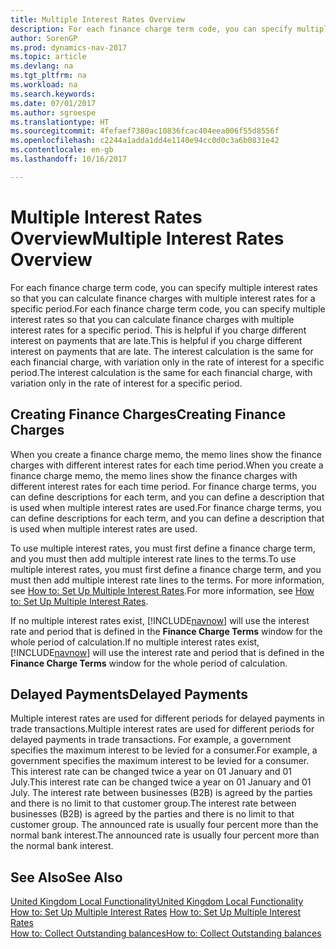 ```yaml
---
title: Multiple Interest Rates Overview
description: For each finance charge term code, you can specify multiple interest rates so that you can calculate finance charges with multiple interest rates for a specific period. This is helpful if you charge different interest on payments that are late. The interest calculation is the same for each financial charge, with variation only in the rate of interest for a specific period.
author: SorenGP
ms.prod: dynamics-nav-2017
ms.topic: article
ms.devlang: na
ms.tgt_pltfrm: na
ms.workload: na
ms.search.keywords: 
ms.date: 07/01/2017
ms.author: sgroespe
ms.translationtype: HT
ms.sourcegitcommit: 4fefaef7380ac10836fcac404eea006f55d8556f
ms.openlocfilehash: c2244a1adda1dd4e1140e94cc0d0c3a6b0831e42
ms.contentlocale: en-gb
ms.lasthandoff: 10/16/2017

---
```

# <a name="multiple-interest-rates-overview"></a><span data-ttu-id="b0730-105">Multiple Interest Rates Overview</span><span class="sxs-lookup"><span data-stu-id="b0730-105">Multiple Interest Rates Overview</span></span>
<span data-ttu-id="b0730-106">For each finance charge term code, you can specify multiple interest rates so that you can calculate finance charges with multiple interest rates for a specific period.</span><span class="sxs-lookup"><span data-stu-id="b0730-106">For each finance charge term code, you can specify multiple interest rates so that you can calculate finance charges with multiple interest rates for a specific period.</span></span> <span data-ttu-id="b0730-107">This is helpful if you charge different interest on payments that are late.</span><span class="sxs-lookup"><span data-stu-id="b0730-107">This is helpful if you charge different interest on payments that are late.</span></span> <span data-ttu-id="b0730-108">The interest calculation is the same for each financial charge, with variation only in the rate of interest for a specific period.</span><span class="sxs-lookup"><span data-stu-id="b0730-108">The interest calculation is the same for each financial charge, with variation only in the rate of interest for a specific period.</span></span>  

## <a name="creating-finance-charges"></a><span data-ttu-id="b0730-109">Creating Finance Charges</span><span class="sxs-lookup"><span data-stu-id="b0730-109">Creating Finance Charges</span></span>  
 <span data-ttu-id="b0730-110">When you create a finance charge memo, the memo lines show the finance charges with different interest rates for each time period.</span><span class="sxs-lookup"><span data-stu-id="b0730-110">When you create a finance charge memo, the memo lines show the finance charges with different interest rates for each time period.</span></span> <span data-ttu-id="b0730-111">For finance charge terms, you can define descriptions for each term, and you can define a description that is used when multiple interest rates are used.</span><span class="sxs-lookup"><span data-stu-id="b0730-111">For finance charge terms, you can define descriptions for each term, and you can define a description that is used when multiple interest rates are used.</span></span>  

 <span data-ttu-id="b0730-112">To use multiple interest rates, you must first define a finance charge term, and you must then add multiple interest rate lines to the terms.</span><span class="sxs-lookup"><span data-stu-id="b0730-112">To use multiple interest rates, you must first define a finance charge term, and you must then add multiple interest rate lines to the terms.</span></span> <span data-ttu-id="b0730-113">For more information, see [How to: Set Up Multiple Interest Rates](how-to-set-up-multiple-interest-rates.md).</span><span class="sxs-lookup"><span data-stu-id="b0730-113">For more information, see [How to: Set Up Multiple Interest Rates](how-to-set-up-multiple-interest-rates.md).</span></span>  

 <span data-ttu-id="b0730-114">If no multiple interest rates exist, [!INCLUDE[navnow](../../includes/navnow_md.md)] will use the interest rate and period that is defined in the **Finance Charge Terms** window for the whole period of calculation.</span><span class="sxs-lookup"><span data-stu-id="b0730-114">If no multiple interest rates exist, [!INCLUDE[navnow](../../includes/navnow_md.md)] will use the interest rate and period that is defined in the **Finance Charge Terms** window for the whole period of calculation.</span></span>  

## <a name="delayed-payments"></a><span data-ttu-id="b0730-115">Delayed Payments</span><span class="sxs-lookup"><span data-stu-id="b0730-115">Delayed Payments</span></span>  
 <span data-ttu-id="b0730-116">Multiple interest rates are used for different periods for delayed payments in trade transactions.</span><span class="sxs-lookup"><span data-stu-id="b0730-116">Multiple interest rates are used for different periods for delayed payments in trade transactions.</span></span> <span data-ttu-id="b0730-117">For example, a government specifies the maximum interest to be levied for a consumer.</span><span class="sxs-lookup"><span data-stu-id="b0730-117">For example, a government specifies the maximum interest to be levied for a consumer.</span></span> <span data-ttu-id="b0730-118">This interest rate can be changed twice a year on 01 January and 01 July.</span><span class="sxs-lookup"><span data-stu-id="b0730-118">This interest rate can be changed twice a year on 01 January and 01 July.</span></span> <span data-ttu-id="b0730-119">The interest rate between businesses (B2B) is agreed by the parties and there is no limit to that customer group.</span><span class="sxs-lookup"><span data-stu-id="b0730-119">The interest rate between businesses (B2B) is agreed by the parties and there is no limit to that customer group.</span></span> <span data-ttu-id="b0730-120">The announced rate is usually four percent more than the normal bank interest.</span><span class="sxs-lookup"><span data-stu-id="b0730-120">The announced rate is usually four percent more than the normal bank interest.</span></span>  

## <a name="see-also"></a><span data-ttu-id="b0730-121">See Also</span><span class="sxs-lookup"><span data-stu-id="b0730-121">See Also</span></span>  
[<span data-ttu-id="b0730-122">United Kingdom Local Functionality</span><span class="sxs-lookup"><span data-stu-id="b0730-122">United Kingdom Local Functionality</span></span>](united-kingdom-local-functionality.md)  
 <span data-ttu-id="b0730-123">[How to: Set Up Multiple Interest Rates](how-to-set-up-multiple-interest-rates.md) </span><span class="sxs-lookup"><span data-stu-id="b0730-123">[How to: Set Up Multiple Interest Rates](how-to-set-up-multiple-interest-rates.md) </span></span>  
 [<span data-ttu-id="b0730-124">How to: Collect Outstanding balances</span><span class="sxs-lookup"><span data-stu-id="b0730-124">How to: Collect Outstanding balances</span></span>](../../receivables-collect-outstanding-balances.md)

